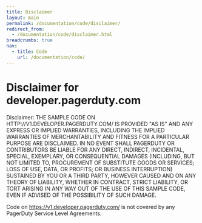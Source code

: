 ```yaml
---
title: Disclaimer
layout: main
permalink: /documentation/code/disclaimer/
redirect_from:
  - /documentation/code/disclaimer.html
breadcrumbs: true
nav:
  - title: Code
    url: /documentation/code/
---
```


Disclaimer for developer.pagerduty.com
======================================

Disclaimer: THE SAMPLE CODE ON HTTP://V1.DEVELOPER.PAGERDUTY.COM/ IS PROVIDED "AS IS" AND ANY EXPRESS OR IMPLIED WARRANTIES, INCLUDING THE IMPLIED WARRANTIES OF MERCHANTABILITY AND FITNESS FOR A PARTICULAR PURPOSE ARE DISCLAIMED. IN NO EVENT SHALL PAGERDUTY OR CONTRIBUTORS BE LIABLE FOR ANY DIRECT, INDIRECT, INCIDENTAL, SPECIAL, EXEMPLARY, OR CONSEQUENTIAL DAMAGES (INCLUDING, BUT NOT LIMITED TO, PROCUREMENT OF SUBSTITUTE GOODS OR SERVICES; LOSS OF USE, DATA, OR PROFITS; OR BUSINESS INTERRUPTION) SUSTAINED BY YOU OR A THIRD PARTY, HOWEVER CAUSED AND ON ANY THEORY OF LIABILITY, WHETHER IN CONTRACT, STRICT LIABILITY, OR TORT ARISING IN ANY WAY OUT OF THE USE OF THIS SAMPLE CODE, EVEN IF ADVISED OF THE POSSIBILITY OF SUCH DAMAGE.

Code on https://v1.developer.pagerduty.com/ is not covered by any PagerDuty Service Level Agreements.

